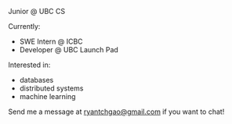 Junior @ UBC CS

Currently:
- SWE Intern @ ICBC
- Developer @ UBC Launch Pad

Interested in:
- databases
- distributed systems
- machine learning


Send me a message at ryantchgao@gmail.com if you want to chat!
